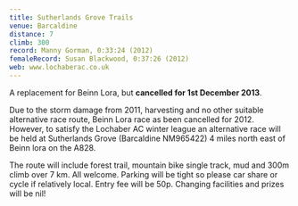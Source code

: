 ```yaml
---
title: Sutherlands Grove Trails
venue: Barcaldine
distance: 7
climb: 300
record: Manny Gorman, 0:33:24 (2012)
femaleRecord: Susan Blackwood, 0:37:26 (2012)
web: www.lochaberac.co.uk
---
```

A replacement for Beinn Lora, but **cancelled for 1st December 2013**.

Due to the storm damage from 2011, harvesting and no other suitable alternative race route, Beinn Lora race as been cancelled for 2012. However, to satisfy the Lochaber AC winter league an alternative race will be held at Sutherlands Grove (Barcaldine NM965422) 4 miles north east of Beinn lora on the A828.

The route will include forest trail, mountain bike single track, mud and 300m climb over 7 km. All welcome. Parking will be tight so please car share or cycle if relatively local. Entry fee will be 50p. Changing facilities and prizes will be nil!